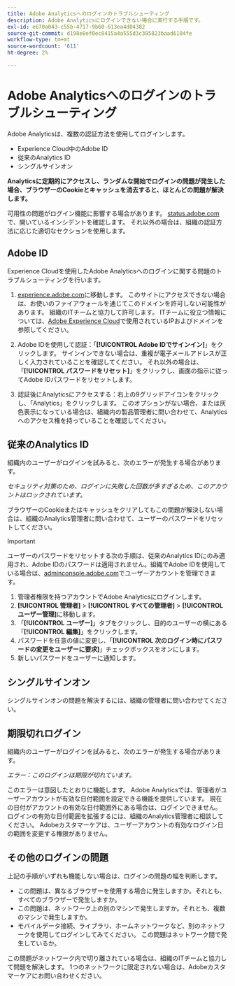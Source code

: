 ```yaml
---
title: Adobe Analyticsへのログインのトラブルシューティング
description: Adobe Analyticsにログインできない場合に実行する手順です。
exl-id: e670a043-c55b-4717-9b60-613ea4d04382
source-git-commit: d198e8ef0ec8415a4a555d3c385823baad6104fe
workflow-type: tm+mt
source-wordcount: '611'
ht-degree: 2%

---
```


# Adobe Analyticsへのログインのトラブルシューティング

Adobe Analyticsは、複数の認証方法を使用してログインします。

* Experience Cloud中のAdobe ID
* 従来のAnalytics ID
* シングルサインオン

**Analyticsに定期的にアクセスし、ランダムな開始でログインの問題が発生した場合、ブラウザーのCookieとキャッシュを消去すると、ほとんどの問題が解決します。**

可用性の問題がログイン機能に影響する場合があります。 [status.adobe.com](https://status.adobe.com)で、開いているインシデントを確認します。 それ以外の場合は、組織の認証方法に応じた適切なセクションを使用します。

## Adobe ID

Experience Cloudを使用したAdobe Analyticsへのログインに関する問題のトラブルシューティングを行います。

1. [experience.adobe.com](https://experience.adobe.com)に移動します。 このサイトにアクセスできない場合は、お使いのファイアウォールを通じてこのドメインを許可しない可能性があります。 組織のITチームと協力して許可します。 ITチームに役立つ情報については、[Adobe Experience Cloud](https://helpx.adobe.com/jp/analytics/kb/adobe-ip-addresses.html)で使用されているIPおよびドメインを参照してください。

2. Adobe IDを使用して認証：「**[!UICONTROL Adobe IDでサインイン]**」をクリックします。 サインインできない場合は、重複が電子メールアドレスが正しく入力されていることを確認してください。 それ以外の場合は、「**[!UICONTROL パスワードをリセット]**」をクリックし、画面の指示に従ってAdobe IDパスワードをリセットします。

3. 認証後にAnalyticsにアクセスする：右上の9グリッドアイコンをクリックし、「Analytics」をクリックします。 このオプションがない場合、または灰色表示になっている場合は、組織内の製品管理者に問い合わせて、Analyticsへのアクセス権を持っていることを確認してください。

## 従来のAnalytics ID

組織内のユーザーがログインを試みると、次のエラーが発生する場合があります。

*セキュリティ対策のため、ログインに失敗した回数が多すぎるため、このアカウントはロックされています。*

ブラウザーのCookieまたはキャッシュをクリアしてもこの問題が解決しない場合は、組織のAnalytics管理者に問い合わせて、ユーザーのパスワードをリセットしてください。

>[!IMPORTANT]
>
>ユーザーのパスワードをリセットする次の手順は、従来のAnalytics IDにのみ適用され、Adobe IDのパスワードは適用されません。組織でAdobe IDを使用している場合は、[adminconsole.adobe.com](https://adminconsole.adobe.com)でユーザーアカウントを管理できます。

1. 管理者権限を持つアカウントでAdobe Analyticsにログインします。
2. **[!UICONTROL 管理者]** > **[!UICONTROL すべての管理者]** > **[!UICONTROL ユーザー管理]**&#x200B;に移動します。
3. 「**[!UICONTROL ユーザー]**」タブをクリックし、目的のユーザーの横にある「**[!UICONTROL 編集]**」をクリックします。
4. パスワードを任意の値に変更し、「**[!UICONTROL 次のログイン時にパスワードの変更をユーザーに要求]**」チェックボックスをオンにします。
5. 新しいパスワードをユーザーに通知します。

## シングルサインオン

シングルサインオンの問題を解決するには、組織の管理者に問い合わせてください。

## 期限切れログイン

組織内のユーザーがログインを試みると、次のエラーが発生する場合があります。

*エラー：このログインは期限が切れています。*

このエラーは意図したとおりに機能します。 Adobe Analyticsでは、管理者がユーザーアカウントが有効な日付範囲を設定できる機能を提供しています。 現在の日付がアカウントの有効な日付範囲外にある場合は、ログインできません。 ログインの有効な日付範囲を拡張するには、組織のAnalytics管理者に相談してください。 Adobeカスタマーケアは、ユーザーアカウントの有効なログイン日の範囲を変更する権限がありません。

## その他のログインの問題

上記の手順がいずれも機能しない場合は、ログインの問題の幅を判断します。

* この問題は、異なるブラウザーを使用する場合に発生しますか。それとも、すべてのブラウザーで発生しますか。
* この問題は、ネットワーク上の別のマシンで発生しますか。それとも、複数のマシンで発生しますか。
* モバイルデータ接続、ライブラリ、ホームネットワークなど、別のネットワークを使用してログインしてみてください。 この問題はネットワーク間で発生しているか。

この問題がネットワーク内で切り離されている場合は、組織のITチームと協力して問題を解決します。 1つのネットワークに限定されない場合は、Adobeカスタマーケアにお問い合わせください。
